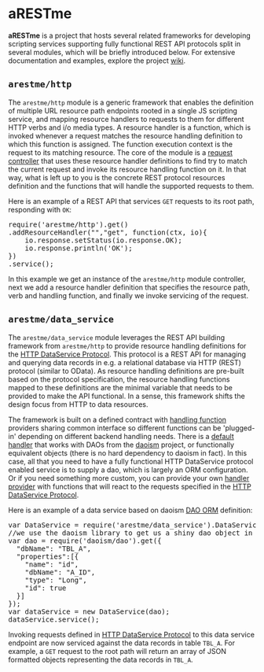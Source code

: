 # aRESTme
**aRESTme** is a project that hosts several related frameworks for developing scripting services supporting fully functional REST API protocols split in several modules, which will be briefly introduced below. For extensive documentation and examples, explore the project [wiki](https://github.com/dirigiblelabs/arestme/wiki).

## `arestme/http`
The `arestme/http` module is a generic framework that enables the definition of multiple URL resource path endpoints rooted in a single JS scripting service, and mapping resource handlers to requests to them for different HTTP verbs and i/o media types. A resource handler is a function, which is invoked whenever a request matches the resource handling definition to which this function is assigned. The function execution context is the request to its matching resource. The core of the module is a [request controller](https://github.com/dirigiblelabs/arestme/wiki/2.-HttpController) that uses these resource handler definitions to find try to match the current request and invoke its resource handling function on it. In that way, what is left up to you is the concrete REST protocol resources definition and the functions that will handle the supported requests to them.

Here is an example of a REST API that services `GET` requests to its root path, responding with `OK`:
<pre>
require('arestme/http').get()
.addResourceHandler("","get", function(ctx, io){
    io.response.setStatus(io.response.OK);
    io.response.println('OK');
})
.service();
</pre>

In this example we get an instance of the `arestme/http` module controller, next we add a resource handler definition that specifies the resource path, verb and handling function, and finally we invoke servicing of the request.

## `arestme/data_service`
The `arestme/data_service` module leverages the REST API building framework from `arestme/http` to provide resource handling definitions for the [HTTP DataService Protocol](https://github.com/dirigiblelabs/arestme/wiki/6.-HTTP-DataService-Protocol). This protocol is a REST API for managing and querying data records in e.g. a relational database via HTTP (REST) protocol (similar to OData). As resource handling definitions are pre-built based on the protocol specification, the resource handling functions mapped to these definitions are the minimal variable that needs to be provided to make the API functional. In a sense, this framework shifts the design focus from HTTP to data resources.

The framework is built on a defined contract with [handling function](https://github.com/dirigiblelabs/arestme/wiki/5.-HandlersProvider-SPI) providers sharing common interface so different functions can be 'plugged-in' depending on different backend handling needs. There is a [default handler](https://github.com/dirigiblelabs/arestme/wiki/4.-DAOHandlersProvider) that works with DAOs from the [daoism](https://github.com/dirigiblelabs/daoism) project, or functionally equivalent objects (there is no hard dependency to daoism in fact). In this case, all that you need to have a fully functional HTTP DataService protocol enabled service is to supply a dao, which is largely an ORM configuration. Or if you need something more custom, you can provide your own [handler provider](https://github.com/dirigiblelabs/arestme/wiki/5.-HandlersProvider-SPI) with functions that will react to the requests specified in the [HTTP DataService Protocol](https://github.com/dirigiblelabs/arestme/wiki/6.-HTTP-DataService-Protocol).

Here is an example of a data service based on daoism [DAO ORM](https://github.com/dirigiblelabs/daoism/wiki/DAO-ORM-Configuration) definition:
<pre>
var DataService = require('arestme/data_service').DataService;
//we use the daoism library to get us a shiny dao object in fewer lines
var dao = require('daoism/dao').get({
  "dbName": "TBL_A",
  "properties":[{
    "name": "id",
    "dbName": "A_ID",
    "type": "Long",
    "id": true
  }]
});
var dataService = new DataService(dao);
dataService.service();
</pre>

Invoking requests defined in [HTTP DataService Protocol](https://github.com/dirigiblelabs/arestme/wiki/6.-HTTP-DataService-Protocol) to this data service endpoint are now serviced against the data records in table `TBL_A`. For example, a `GET` request to the root path will return an array of JSON formatted objects representing the data records in `TBL_A`.

